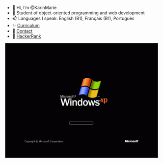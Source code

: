 - 👋 Hi, I’m @KarinMarie
- 👀 Student of object-oriented programming and web development
- 📫 Languages I speak: English (B1), Français (B1), Português
- ✨ [Curriculum](https://karinmarie.github.io/CV/)
- 📣 [Contact](https://www.linkedin.com/in/karinmarie/)
- 🧨 [HackerRank](https://www.hackerrank.com/karinmarie)

![Windows XP loading screen GIF](https://github.com/KarinMarie/KarinMarie/blob/main/windows-xp.gif?raw=true)

<!---
KarinMarie/KarinMarie is a ✨ special ✨ repository because its `README.md` (this file) appears on your GitHub profile.
You can click the Preview link to take a look at your changes.
--->
